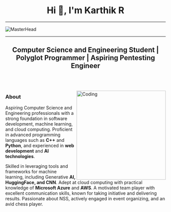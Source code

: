 <h1 align="center">Hi 👋, I'm Karthik R</h1>

-------------------------------------------

![MasterHead](https://github.com/k-arthik-r/k-arthik-r/assets/111432615/628b9187-2283-4b5b-a07b-a7e264340129)

-------------------------------------------
<h2 align="center">Computer Science and Engineering Student | Polyglot Programmer | Aspiring Pentesting Engineer</h2>

<br><br>

<img align="right" alt="Coding" width="280" padding="100px" src="https://github.com/k-arthik-r/k-arthik-r/assets/111432615/d1282930-5f93-42a2-8622-7e6a147cd92e">

<h3 align="left">About</h3>
<p>Aspiring Computer Science and Engineering professionals with a strong foundation in software development, machine learning, and cloud computing. Proficient in advanced programming languages such as <b>C++</b> and <b>Python</b>, and experienced in <b>web development</b> and <b>AI technologies</b>. 

<br>

Skilled in leveraging tools and frameworks for machine learning, including Generative <b>AI, HuggingFace, and CNN</b>. Adept at cloud computing with practical knowledge of <b>Microsoft Azure</b> and <b>AWS</b>. A motivated team player with excellent communication skills, known for taking initiative and delivering results. Passionate about NSS, actively engaged in event organizing, and an avid chess player.</p>
<br>
